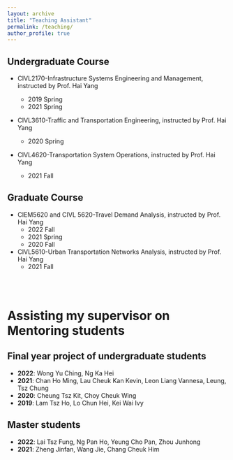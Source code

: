 ```yaml
---
layout: archive
title: "Teaching Assistant"
permalink: /teaching/
author_profile: true
---
```


## Undergraduate Course
- CIVL2170-Infrastructure Systems Engineering and Management, instructed by Prof. Hai Yang
  + 2019 Spring
  + 2021 Spring
  
- CIVL3610-Traffic and Transportation Engineering, instructed by Prof. Hai Yang
  + 2020 Spring

- CIVL4620-Transportation System Operations, instructed by Prof. Hai Yang
  + 2021 Fall
  
## Graduate Course
- CIEM5620 and CIVL 5620-Travel Demand Analysis, instructed by Prof. Hai Yang
  + 2022 Fall
  + 2021 Spring
  + 2020 Fall
- CIVL5610-Urban Transportation Networks Analysis, instructed by Prof. Hai Yang
  + 2021 Fall

<br>
<br>

# Assisting my supervisor on Mentoring students
## Final year project of undergraduate students
- **2022**: Wong Yu Ching, Ng Ka Hei
- **2021**: Chan Ho Ming, Lau Cheuk Kan Kevin, Leon Liang Vannesa, Leung, Tsz Chung
- **2020**: Cheung Tsz Kit, Choy Cheuk Wing
- **2019**: Lam Tsz Ho, Lo Chun Hei, Kei Wai Ivy


## Master students
- **2022**: Lai Tsz Fung, Ng Pan Ho, Yeung Cho Pan, Zhou Junhong
- **2021**: Zheng Jinfan, Wang Jie, Chang Cheuk Him
